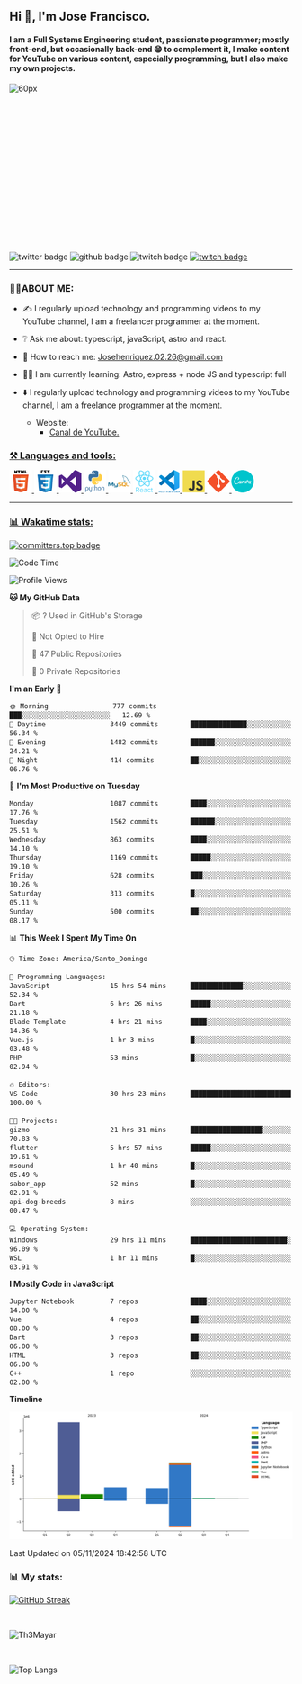 ## Hi 👋, I'm Jose Francisco.

#### I am a Full Systems Engineering student, passionate programmer; mostly front-end, but occasionally back-end 😁 to complement it, I make content for YouTube on various content, especially programming, but I also make my own projects. 

<div style="width:50%;height:0;padding-bottom:56%;position:relative;">
  <img src="https://media.giphy.com/media/bAQH7WXKqtIBrPs7sR/giphy.gif" alt="60px" witdh="100px" height="80px">
 </div>
 <br>
 <div id="badges" align="left">
    <img src="https://img.shields.io/twitter/follow/G4Henriquez?color=%23298AC1&style=for-the-badge" alt="twitter badge" />
    <img src="https://img.shields.io/github/followers/Th3Mayar?style=for-the-badge" alt="github badge" />
    <img src="https://img.shields.io/twitch/status/th3mayar?color=%232A8DC6&style=for-the-badge" alt="twitch badge" />
    <a href="https://www.linkedin.com/in/jose-fhenr%C3%ADquez/"><img src="https://content.linkedin.com/content/dam/brand/site/img/logo/logo-tm.png" alt="twitch badge" witdh="60" height="28"/></a>
</div>

***

### 👨‍💻ABOUT ME:
+ ✍️ I regularly upload technology and programming videos to my YouTube channel, I am a freelancer programmer at the moment.

+ ❔ Ask me about: typescript, javaScript, astro and react.

+ 📧 How to reach me: Josehenriquez.02.26@gmail.com

+ 👨‍🎓 I am currently learning: Astro, express + node JS and typescript full

+ ⬇️ I regularly upload technology and programming videos to my YouTube channel, I am a freelance programmer at the moment.
  + Website: <ul><li><a href="https://www.youtube.com/channel/UCIK-txT4Zggh55NVEHgzaKQ">Canal de YouTube.</li></ul>

### ⚒️ Languages and tools:
<div align="left">
  <img src="https://github.com/devicons/devicon/blob/master/icons/html5/html5-original-wordmark.svg" width="40px" heigh="40px" alt="html">
  <img src="https://github.com/devicons/devicon/blob/master/icons/css3/css3-original-wordmark.svg" width="40px" heigh="40px" alt="css">
  <img src="https://github.com/devicons/devicon/blob/master/icons/visualstudio/visualstudio-plain.svg" width="40px" heigh="40px" alt="visual studio">
  <img src="https://github.com/devicons/devicon/blob/master/icons/python/python-original-wordmark.svg" width="40px" heigh="40px" alt="python">
  <img src="https://github.com/devicons/devicon/blob/master/icons/mysql/mysql-original-wordmark.svg" width="40px" heigh="40px" alt="mysql">
  <img src="https://github.com/devicons/devicon/blob/master/icons/react/react-original-wordmark.svg" width="40px" heigh="40px" alt="react">
  <img src="https://github.com/devicons/devicon/blob/master/icons/vscode/vscode-original-wordmark.svg" width="40px" heigh="40px" alt="vscode">
  <img src="https://github.com/devicons/devicon/blob/master/icons/javascript/javascript-original.svg" width="40px" heigh="40px" alt="jira">
  <img src="https://github.com/devicons/devicon/blob/master/icons/git/git-original.svg" width="40px" heigh="40px" alt="git">
  <img src="https://github.com/devicons/devicon/blob/master/icons/canva/canva-original.svg" width="40px" heigh="40px" alt="canva">
</div>

***

### 📊 Wakatime stats:
[![committers.top badge](https://user-badge.committers.top/dominican_republic/Th3Mayar.svg)](https://user-badge.committers.top/dominican_republic/Th3Mayar)
<!--START_SECTION:waka-->
![Code Time](http://img.shields.io/badge/Code%20Time-1%2C065%20hrs%206%20mins-blue)

![Profile Views](http://img.shields.io/badge/Profile%20Views-39-blue)

**🐱 My GitHub Data** 

> 📦 ? Used in GitHub's Storage 
 > 
> 🚫 Not Opted to Hire
 > 
> 📜 47 Public Repositories 
 > 
> 🔑 0 Private Repositories 
 > 
**I'm an Early 🐤** 

```text
🌞 Morning                777 commits         ███░░░░░░░░░░░░░░░░░░░░░░   12.69 % 
🌆 Daytime                3449 commits        ██████████████░░░░░░░░░░░   56.34 % 
🌃 Evening                1482 commits        ██████░░░░░░░░░░░░░░░░░░░   24.21 % 
🌙 Night                  414 commits         ██░░░░░░░░░░░░░░░░░░░░░░░   06.76 % 
```
📅 **I'm Most Productive on Tuesday** 

```text
Monday                   1087 commits        ████░░░░░░░░░░░░░░░░░░░░░   17.76 % 
Tuesday                  1562 commits        ██████░░░░░░░░░░░░░░░░░░░   25.51 % 
Wednesday                863 commits         ████░░░░░░░░░░░░░░░░░░░░░   14.10 % 
Thursday                 1169 commits        █████░░░░░░░░░░░░░░░░░░░░   19.10 % 
Friday                   628 commits         ███░░░░░░░░░░░░░░░░░░░░░░   10.26 % 
Saturday                 313 commits         █░░░░░░░░░░░░░░░░░░░░░░░░   05.11 % 
Sunday                   500 commits         ██░░░░░░░░░░░░░░░░░░░░░░░   08.17 % 
```


📊 **This Week I Spent My Time On** 

```text
🕑︎ Time Zone: America/Santo_Domingo

💬 Programming Languages: 
JavaScript               15 hrs 54 mins      █████████████░░░░░░░░░░░░   52.34 % 
Dart                     6 hrs 26 mins       █████░░░░░░░░░░░░░░░░░░░░   21.18 % 
Blade Template           4 hrs 21 mins       ████░░░░░░░░░░░░░░░░░░░░░   14.36 % 
Vue.js                   1 hr 3 mins         █░░░░░░░░░░░░░░░░░░░░░░░░   03.48 % 
PHP                      53 mins             █░░░░░░░░░░░░░░░░░░░░░░░░   02.94 % 

🔥 Editors: 
VS Code                  30 hrs 23 mins      █████████████████████████   100.00 % 

🐱‍💻 Projects: 
gizmo                    21 hrs 31 mins      ██████████████████░░░░░░░   70.83 % 
flutter                  5 hrs 57 mins       █████░░░░░░░░░░░░░░░░░░░░   19.61 % 
msound                   1 hr 40 mins        █░░░░░░░░░░░░░░░░░░░░░░░░   05.49 % 
sabor_app                52 mins             █░░░░░░░░░░░░░░░░░░░░░░░░   02.91 % 
api-dog-breeds           8 mins              ░░░░░░░░░░░░░░░░░░░░░░░░░   00.47 % 

💻 Operating System: 
Windows                  29 hrs 11 mins      ████████████████████████░   96.09 % 
WSL                      1 hr 11 mins        █░░░░░░░░░░░░░░░░░░░░░░░░   03.91 % 
```

**I Mostly Code in JavaScript** 

```text
Jupyter Notebook         7 repos             ████░░░░░░░░░░░░░░░░░░░░░   14.00 % 
Vue                      4 repos             ██░░░░░░░░░░░░░░░░░░░░░░░   08.00 % 
Dart                     3 repos             ██░░░░░░░░░░░░░░░░░░░░░░░   06.00 % 
HTML                     3 repos             ██░░░░░░░░░░░░░░░░░░░░░░░   06.00 % 
C++                      1 repo              ░░░░░░░░░░░░░░░░░░░░░░░░░   02.00 % 
```



**Timeline**

![Lines of Code chart](https://raw.githubusercontent.com/Th3Mayar/Th3Mayar/main/assets/bar_graph.png)


 Last Updated on 05/11/2024 18:42:58 UTC
<!--END_SECTION:waka-->

### 📊 My stats:

[![GitHub Streak](https://streak-stats.demolab.com/?user=Th3Mayar&theme=dark)](https://git.io/streak-stats)

<br>

![Th3Mayar](https://github-readme-stats.vercel.app/api?username=th3mayar&show_icons=true&theme=dark&show=reviews,discussions_started,discussions_answered,prs_merged,prs_merged_percentage)

<br>

![Top Langs](https://github-readme-stats.vercel.app/api/top-langs/?username=Th3Mayar&layout=compact&theme=dark)

